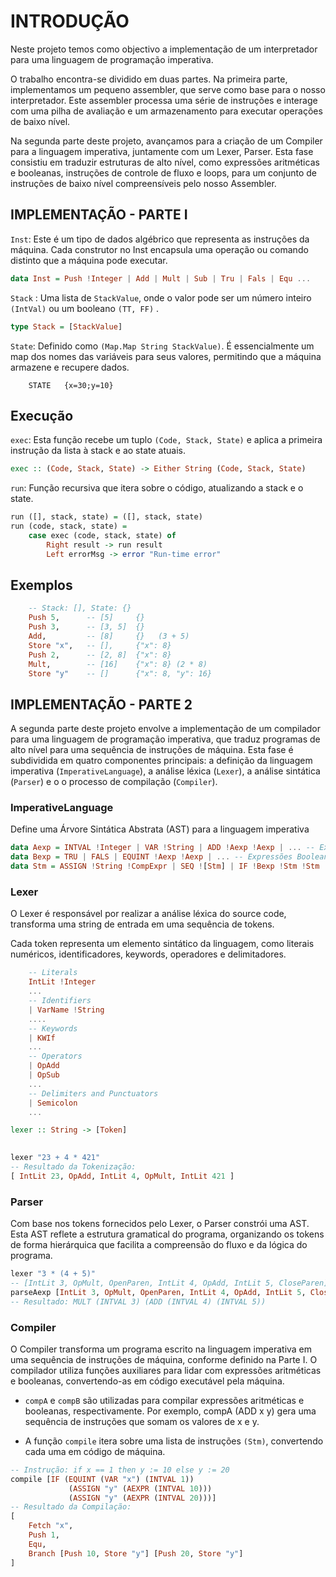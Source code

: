 # INTRODUÇÃO

Neste projeto temos como objectivo a implementação de um interpretador para uma linguagem de programação imperativa.

O trabalho encontra-se dividido em duas partes. Na primeira parte, implementamos um pequeno assembler, que serve como base para o nosso interpretador. Este assembler processa uma série de instruções e interage com uma pilha de avaliação e um armazenamento para executar operações de baixo nível.

Na segunda parte deste projeto, avançamos para a criação de um Compiler para a linguagem imperativa, juntamente com um Lexer, Parser. Esta fase consistiu em traduzir estruturas de alto nível, como expressões aritméticas e booleanas, instruções de controle de fluxo e loops, para um conjunto de instruções de baixo nível compreensíveis pelo nosso Assembler.



## IMPLEMENTAÇÃO - PARTE I

`Inst`: Este é um tipo de dados algébrico que representa as instruções da máquina. Cada construtor no Inst encapsula uma operação ou comando distinto que a máquina pode executar.

~~~hs
data Inst = Push !Integer | Add | Mult | Sub | Tru | Fals | Equ ...
~~~


`Stack` : Uma lista de `StackValue`, onde o valor pode ser um número inteiro `(IntVal)` ou um booleano `(TT, FF)` . 

~~~hs
type Stack = [StackValue]
~~~

`State`: Definido como  `(Map.Map String StackValue)`. É essencialmente um map dos nomes das variáveis para seus valores, permitindo que a máquina armazene e recupere dados.

~~~
    STATE   {x=30;y=10}
~~~


##  Execução 

`exec`: Esta função recebe um tuplo `(Code, Stack, State)` e aplica a primeira instrução da lista à stack e ao state atuais.

~~~hs
exec :: (Code, Stack, State) -> Either String (Code, Stack, State)
~~~

`run`: Função recursiva que itera sobre o código, atualizando a stack e o state.
~~~hs
run ([], stack, state) = ([], stack, state)  
run (code, stack, state) =
    case exec (code, stack, state) of
        Right result -> run result
        Left errorMsg -> error "Run-time error"
~~~



##  Exemplos 

~~~hs
    -- Stack: [], State: {}
    Push 5,      -- [5]     {}
    Push 3,      -- [3, 5]  {}
    Add,         -- [8]     {}   (3 + 5)
    Store "x",   -- [],     {"x": 8}  
    Push 2,      -- [2, 8]  {"x": 8}
    Mult,        -- [16]    {"x": 8} (2 * 8)
    Store "y"    -- []      {"x": 8, "y": 16} 
~~~



## IMPLEMENTAÇÃO - PARTE 2

A segunda parte deste projeto envolve a implementação de um compilador para uma linguagem de programação imperativa, que traduz programas de alto nível para uma sequência de instruções de máquina. Esta fase é subdividida em quatro componentes principais: a definição da linguagem imperativa (`ImperativeLanguage`), a análise léxica (`Lexer`), a análise sintática (`Parser`) e o o processo de compilação (`Compiler`).


### ImperativeLanguage
Define uma Árvore Sintática Abstrata (AST) para a linguagem imperativa

~~~hs
data Aexp = INTVAL !Integer | VAR !String | ADD !Aexp !Aexp | ... -- Expressões Aritméticas
data Bexp = TRU | FALS | EQUINT !Aexp !Aexp | ... -- Expressões Booleanas
data Stm = ASSIGN !String !CompExpr | SEQ ![Stm] | IF !Bexp !Stm !Stm | ... -- Instruções

~~~

### Lexer

O Lexer é responsável por realizar a análise léxica do source code, transforma uma string de entrada em uma sequência de tokens. 

Cada token representa um elemento sintático  da linguagem, como literais numéricos, identificadores, keywords, operadores e delimitadores.

~~~hs
    -- Literals
    IntLit !Integer
    ...
    -- Identifiers
    | VarName !String
    .... 
    -- Keywords
    | KWIf
    ...
    -- Operators
    | OpAdd
    | OpSub
    ...
    -- Delimiters and Punctuators
    | Semicolon
    ...
~~~



~~~hs
lexer :: String -> [Token]
 

lexer "23 + 4 * 421" 
-- Resultado da Tokenização:
[ IntLit 23, OpAdd, IntLit 4, OpMult, IntLit 421 ]
~~~


### Parser

Com base nos tokens fornecidos pelo Lexer, o Parser constrói uma  AST. Esta AST reflete a estrutura gramatical do programa, organizando os tokens de forma hierárquica que facilita a compreensão do fluxo e da lógica do programa.



~~~hs
lexer "3 * (4 + 5)" 
-- [IntLit 3, OpMult, OpenParen, IntLit 4, OpAdd, IntLit 5, CloseParen]
parseAexp [IntLit 3, OpMult, OpenParen, IntLit 4, OpAdd, IntLit 5, CloseParen]
-- Resultado: MULT (INTVAL 3) (ADD (INTVAL 4) (INTVAL 5))

~~~


### Compiler

O  Compiler transforma um programa escrito na linguagem imperativa em uma sequência de instruções de máquina, conforme definido na Parte I. O compilador utiliza funções auxiliares para lidar com expressões aritméticas e booleanas, convertendo-as em código executável pela máquina.


- `compA` e `compB` são utilizadas para compilar expressões aritméticas e booleanas, respectivamente. Por exemplo, compA (ADD x y) gera uma sequência de instruções que somam os valores de x e y.


- A função `compile` itera sobre uma lista de instruções `(Stm)`, convertendo cada uma em código de máquina. 

~~~hs
-- Instrução: if x == 1 then y := 10 else y := 20
compile [IF (EQUINT (VAR "x") (INTVAL 1)) 
             (ASSIGN "y" (AEXPR (INTVAL 10))) 
             (ASSIGN "y" (AEXPR (INTVAL 20)))]
-- Resultado da Compilação:
[
    Fetch "x",
    Push 1,
    Equ,
    Branch [Push 10, Store "y"] [Push 20, Store "y"]
]

~~~


